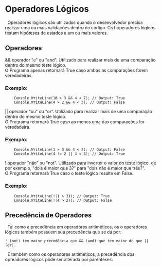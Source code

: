 # Operadores Lógicos

&nbsp; Operadores lógicos são utilizados quando o desenvolvedor precisa realizar uma ou mais validações dentro do código. Os hoperadores lógicos testam hipóteses de estados a um ou mais valores.

## Operadores

&& operador "e" ou "and". Utilizado para realizar mais de uma comparação dentro do mesmo teste lógico.<br>
O Programa apenas retornará True caso ambas as comparações forem veredadeiras.

### Exemplo:

```
    Console.WriteLine(10 > 3 && 4 < 7); // Output: True
    Console.WriteLine(4 > 2 && 4 < 3); // Output: False
```


|| operador "ou" ou "or". Utilizado para realizar mais de uma comparação dentro do mesmo teste lógico.<br>
O Programa retornará True caso ao menos uma das comparações for veredadeira.

### Exemplo:

```
    Console.WriteLine(1 > 3 && 4 < 2); // Output: False
    Console.WriteLine(4 != 2 || 4 < 3); // Output: True
```

! operador "não" ou "not". Utilizado para inverter o valor do teste lógico, de por exemplo, "dois é maior que 3?" para "dois não é maior que três?".<br>
O Programa retornará True caso o teste lógico resulte em False.

### Exemplo:

```
    Console.WriteLine(!(1 > 3)); // Output: True
    Console.WriteLine(!(4 > 2)); // Output: False
```

## Precedência de Operadores

&nbsp; Tal como a precedência em operadores aritiméticos, os o operadores lógicos também possuem sua precedência que se dá por:

    ! (not) tem maior precedência que && (and) que tem maior do que || (or).

&nbsp; E também como os operadores aritiméticos, a precedência dos opreadores lógicos pode ser alterada por parênteses.